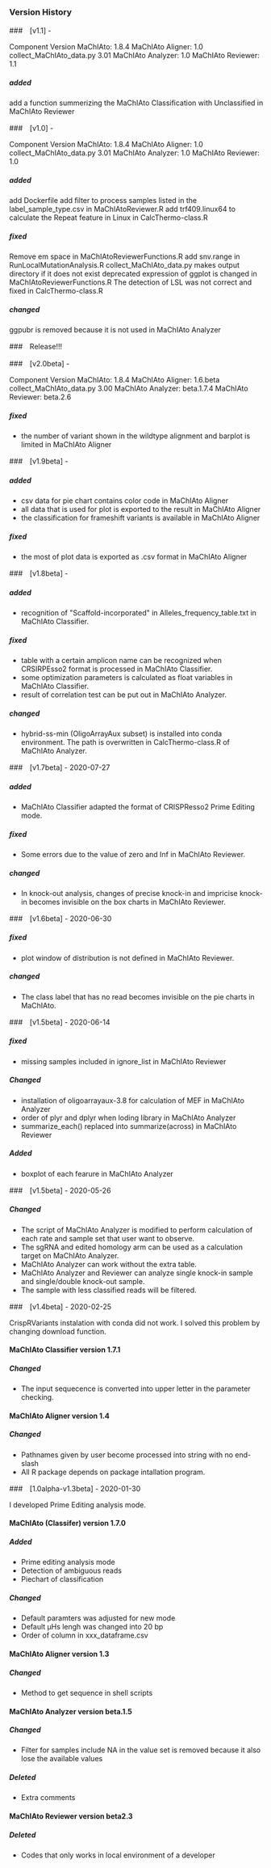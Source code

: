 ### Version History

###　[v1.1] - 

Component Version
MaChIAto: 1.8.4
MaChIAto Aligner: 1.0
collect_MaChIAto_data.py 3.01
MaChIAto Analyzer: 1.0
MaChIAto Reviewer: 1.1

##### added
add a function summerizing the MaChIAto Classification with Unclassified in MaChIAto Reviewer

###　[v1.0] - 

Component Version
MaChIAto: 1.8.4
MaChIAto Aligner: 1.0
collect_MaChIAto_data.py 3.01
MaChIAto Analyzer: 1.0
MaChIAto Reviewer: 1.0

##### added
add Dockerfile
add filter to process samples listed in the label_sample_type.csv in MaChIAtoReviewer.R
add trf409.linux64 to calculate the Repeat feature in Linux in CalcThermo-class.R

##### fixed
Remove em space in MaChIAtoReviewerFunctions.R
add snv.range in RunLocalMutationAnalysis.R
collect_MaChIAto_data.py makes output directory if it does not exist
deprecated expression of ggplot is changed in MaChIAtoReviewerFunctions.R
The detection of LSL was not correct and fixed in CalcThermo-class.R

##### changed
ggpubr is removed because it is not used in MaChIAto Analyzer

###　Release!!!

###　[v2.0beta] - 

Component Version
MaChIAto: 1.8.4
MaChIAto Aligner: 1.6.beta
collect_MaChIAto_data.py 3.00
MaChIAto Analyzer: beta.1.7.4
MaChIAto Reviewer: beta.2.6

##### fixed
- the number of variant shown in the wildtype alignment and barplot is limited in MaChIAto Aligner

###　[v1.9beta] - 

##### added
- csv data for pie chart contains color code in MaChIAto Aligner
- all data that is used for plot is exported to the result in MaChIAto Aligner
- the classification for frameshift variants is available in MaChIAto Aligner

##### fixed
- the most of plot data is exported as .csv format in MaChIAto Aligner

###　[v1.8beta] - 

##### added
- recognition of "Scaffold-incorporated" in Alleles_frequency_table.txt in MaChIAto Classifier.

##### fixed
- table with a certain amplicon name can be recognized when CRSIRPEsso2 format is processed in MaChIAto Classifier.
- some optimization parameters is calculated as float variables in MaChIAto Classifier.
- result of correlation test can be put out in MaChIAto Analyzer.

##### changed
- hybrid-ss-min (OligoArrayAux subset) is installed into conda environment. The path is overwritten in CalcThermo-class.R of MaChIAto Analyzer.

###　[v1.7beta] - 2020-07-27

##### added
- MaChIAto Classifier adapted the format of CRISPResso2 Prime Editing mode.

##### fixed
- Some errors due to the value of zero and Inf in MaChIAto Reviewer.

##### changed
- In knock-out analysis, changes of precise knock-in and impricise knock-in becomes invisible on the box charts in MaChIAto Reviewer.


###　[v1.6beta] - 2020-06-30

##### fixed
- plot window of distribution is not defined in MaChIAto Reviewer.

##### changed
- The class label that has no read becomes invisible on the pie charts in MaChIAto.

###　[v1.5beta] - 2020-06-14

##### fixed
- missing samples included in ignore_list in MaChIAto Reviewer

##### Changed
- installation of oligoarrayaux-3.8 for calculation of MEF in MaChIAto Analyzer 
- order of plyr and dplyr when loding library in MaChIAto Analyzer 
- summarize_each() replaced into summarize(across) in MaChIAto Reviewer

##### Added
- boxplot of each fearure in MaChIAto Analyzer 

###　[v1.5beta] - 2020-05-26

##### Changed
- The script of MaChIAto Analyzer is modified to perform calculation of each rate and sample set that user want to observe.
- The sgRNA and edited homology arm can be used as a calculation target on MaChIAto Analyzer.
- MaChIAto Analyzer can work without the extra table.
- MaChIAto Analyzer and Reviewer can analyze single knock-in sample and single/double knock-out sample.
- The sample with less classified reads will be filtered.

###　[v1.4beta] - 2020-02-25

CrispRVariants instalation with conda did not work. I solved this problem by changing download function.

#### MaChIAto Classifier version 1.7.1
##### Changed
- The input sequecence is converted into upper letter in the parameter checking.

#### MaChIAto Aligner version 1.4
##### Changed
- Pathnames given by user become processed into string with no end-slash
- All R package depends on package intallation program.

###　[1.0alpha-v1.3beta] - 2020-01-30

I developed Prime Editing analysis mode.

#### MaChIAto (Classifer) version 1.7.0
##### Added
- Prime editing analysis mode
- Detection of ambiguous reads
- Piechart of classification
##### Changed
- Default paramters was adjusted for new mode
- Default µHs lengh was changed into 20 bp
- Order of column in xxx_dataframe.csv

#### MaChIAto Aligner version 1.3
##### Changed
- Method to get sequence in shell scripts

#### MaChIAto Analyzer version beta.1.5
##### Changed
- Filter for samples include NA in the value set is removed because it also lose the available values
##### Deleted
- Extra comments

#### MaChIAto Reviewer version beta2.3
##### Deleted
- Codes that only works in local environment of a developer
